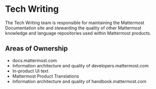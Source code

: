 # Tech Writing

The Tech Writing team is responsible for maintaining the Mattermost Documentation site and stewarding the quality of other Mattermost knowledge and language repositories used within Mattermost products.

## Areas of Ownership

- docs.mattermost.com
- Information architecture and quality of developers.mattermost.com
- In-product UI text
- Mattermost Product Translations
- Information architecture and quality of handbook.mattermost.com
